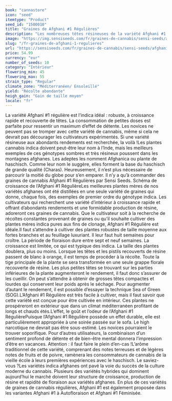 ```yaml
---
book: "cannastore"
icon: "seed"
itemtype: "Product"
seed_id: "1500010"
title: "Graines de Afghani #1 Régulières"
description: "Les nombreuses têtes résineuses de la variété Afghani #1 Régulière sont idéales pour produire du haschisch, mais attention au fort high indica !"
image: "https://img.sensiseeds.com/fr/graines-de-cannabis/sensi-seeds/afghani-1-image.png"
slug: "/fr-graines-de-afghani-1-regulieres"
url: "https://sensiseeds.com/fr/graines-de-cannabis/sensi-seeds/afghani-1?a_aid=cannastore"
price: 54.99
currency: "eur"
number_of_seeds: 10
category: "Intérieur"
flowering_min: 45
flowering_max: 55
strain_type: "Regular"
climate_zone: "Méditerranéen/ Ensoleillé"
yield: "Récolte abondante"
heigh_gain: "Gain de taille moyen"
locale: "fr"
---
```

La variété Afghani #1 régulière est l’indica idéal : robuste, à croissance rapide et recouverte de têtes. La consommation de petites doses est parfaite pour ressentir un maximum d’effet de détente. Les novices ne peuvent pas se tromper avec cette variété de cannabis, même si cela ne devrait pas décourager les cultivateurs expérimentés. Si une variété résineuse aux abondants rendements est recherchée, la voilà !Les plantes cannabis indica doivent peut-être leur nom à l’Inde, mais les meilleurs exemples de ces génotypes sombres et très résineux poussent dans les montagnes afghanes. Les adeptes les nomment Afghanica ou plante de haschisch. Comme leur nom le suggère, elles forment la base du haschisch de grande qualité (Charas). Heureusement, il n’est plus nécessaire de parcourir la moitié du globe pour s’en emparer. Il n’y a qu’à commander des graines de cannabis Afghani #1 Régulières par Sensi Seeds. Schéma de croissance de l’Afghani #1 RégulièreLes meilleures plantes mères de nos variétés afghanes ont été distillées en une seule variété de graines qui donne, chaque fois, des exemples de premier ordre du génotype indica. Les cultivateurs qui recherchent une variété d’intérieur à croissance rapide et offrant d’abondants rendements et une formidable production de résine, adoreront ces graines de cannabis. Que le cultivateur soit à la recherche de récoltes constantes provenant de graines ou qu’il souhaite cultiver des plantes mères indica pures aux fins de clonage, Afghani #1 Régulière est idéale.Il faut s’attendre à cultiver des plantes robustes de taille moyenne aux fortes branches et au feuillage luxuriant. Il leur faut huit semaines pour croître. La période de floraison dure entre sept et neuf semaines. La croissance est limitée, ce qui est typique des indica. La taille des plantes doublera, plus ou moins. Lorsque les têtes et les pistils recouverts de résine passent de blanc à orange, il est temps de procéder à la récolte. Toute la tige principale de la plante se sera transformée en une seule grappe florale recouverte de résine. Les plus petites têtes se trouvant sur les parties inférieures de la plante augmenteront le rendement, il faut donc s’assurer de les cueillir. On peut s’attendre à obtenir de grosses têtes compactes et lourdes qui conservent leur poids après le séchage. Pour augmenter d’autant le rendement, il est possible d’essayer la technique Sea of Green (SOG).L’Afghani #1 Régulière est très facile à cultiver, mais il faut savoir que cette variété est conçue pour être cultivée en intérieur. Ces plantes ne prospéreront en extérieur que dans un climat méditerranéen profitant de longs et chauds étés.L’effet, le goût et l’odeur de l’Afghani #1 RégulièrePuisque l’Afghani #1 Régulière possède un effet durable, elle est particulièrement appropriée à une soirée passée sur le sofa. Le high narcotique ne devrait pas être sous-estimé. Les novices pourraient le trouver soporifique. Pour d’autres utilisateurs, la combinaison d’un sentiment profond de détente et de bien-être mental donnera l’impression d’être en vacances. Attention : il faut faire le plein d’en-cas !L’arôme traditionnel de cette variété, comprenant des notes terreuses et de légères notes de fruits et de poivre, ramènera les consommateurs de cannabis de la vieille école à leurs premières expériences avec le haschisch. Le saviez-vous ?Les variétés indica afghanes ont pavé la voie du succès de la culture moderne du cannabis. Plusieurs des variétés hybrides qui dominent aujourd’hui le marché doivent leur structure de croissance, production de résine et rapidité de floraison aux variétés afghanes. En plus de ces variétés de graines de cannabis régulières, Afghani #1 est également proposée dans les variantes Afghani #1 à Autofloraison et Afghani #1 Féminisée.
